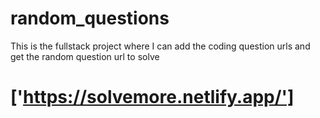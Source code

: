 # random_questions
This is the fullstack project where I can add the coding question urls and get the random question url to solve


# ['https://solvemore.netlify.app/']
